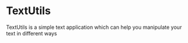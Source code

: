# TextUtils
TextUtils is a simple text application which can help you manipulate your text in different ways
